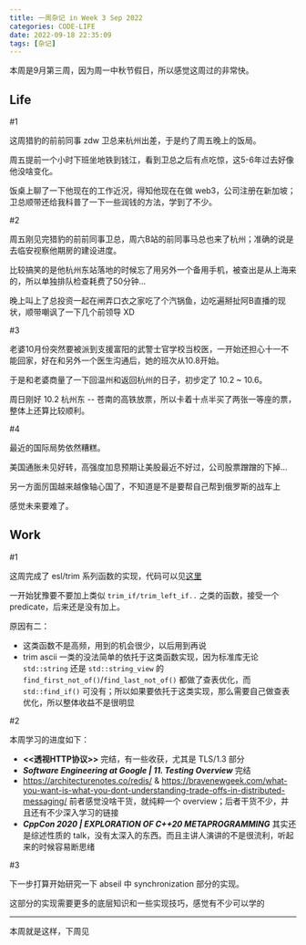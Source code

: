 ```yaml
---
title: 一周杂记 in Week 3 Sep 2022
categories: CODE-LIFE
date: 2022-09-18 22:35:09
tags: [杂记]
---
```


本周是9月第三周，因为周一中秋节假日，所以感觉这周过的非常快。

## Life

\#1

这周猎豹的前前同事 zdw 卫总来杭州出差，于是约了周五晚上的饭局。

周五提前一个小时下班坐地铁到钱江，看到卫总之后有点吃惊，这5-6年过去好像他没啥变化。

饭桌上聊了一下他现在的工作近况，得知他现在在做 web3，公司注册在新加坡；卫总顺带还给我科普了一下一些润钱的方法，学到了不少。

\#2

周五刚见完猎豹的前前同事卫总，周六B站的前同事马总也来了杭州；准确的说是去临安视察他期房的建设进度。

比较搞笑的是他杭州东站落地的时候忘了用另外一个备用手机，被查出是从上海来的，所以单独排队检查耗费了50分钟...

晚上叫上了总投资一起在闸弄口衣之家吃了个汽锅鱼，边吃遍掰扯阿B直播的现状，顺带嘲讽了一下几个前领导 XD

\#3

老婆10月份突然要被派到支援富阳的武警士官学校当校医，一开始还担心十一不能回家，好在和另外一个医生沟通后，她的班次从10.8开始。

于是和老婆商量了一下回温州和返回杭州的日子，初步定了 10.2 ~ 10.6。

周日刚好 10.2 杭州东 -- 苍南的高铁放票，所以卡着十点半买了两张一等座的票，整体上还算比较顺利。

\#4

最近的国际局势依然糟糕。

美国通胀未见好转，高强度加息预期让美股最近不好过，公司股票蹭蹭的下掉...

另一方面厉国越来越像轴心国了，不知道是不是要帮自己帮到俄罗斯的战车上

感觉未来要难了。

## Work

\#1

这周完成了 esl/trim 系列函数的实现，代码可以见[这里](https://github.com/kingsamchen/esl/commit/37d042e751631a364b5a5bb9ab46823068f934df)

一开始犹豫要不要加上类似 `trim_if/trim_left_if..` 之类的函数，接受一个 predicate，后来还是没有加上。

原因有二：

- 这类函数不是高频，用到的机会很少，以后用到再说
- trim ascii 一类的没法简单的依托于这类函数实现，因为标准库无论 `std::string` 还是 `std::string_view` 的 `find_first_not_of()`/`find_last_not_of()` 都做了查表优化，而 `std::find_if()` 可没有；所以如果要依托于这类实现，那么需要自己做查表优化，所以整体收益不是很明显

\#2

本周学习的进度如下：

- **<<透视HTTP协议>>** 完结，有一些收获，尤其是 TLS/1.3 部分
- _**Software Engineering at Google | 11. Testing Overview**_ 完结
- https://architecturenotes.co/redis/ & https://bravenewgeek.com/what-you-want-is-what-you-dont-understanding-trade-offs-in-distributed-messaging/
    前者感觉没啥干货，就纯粹一个 overview；后者干货不少，并且还有不少深入学习的链接
- _**CppCon 2020 | EXPLORATION OF C++20 METAPROGRAMMING**_ 其实还是综述性质的 talk，没有太深入的东西。而且主讲人演讲的不是很流利，听起来的时候容易断思绪

\#3

下一步打算开始研究一下 abseil 中 synchronization 部分的实现。

这部分的实现需要更多的底层知识和一些实现技巧，感觉有不少可以学的

---

本周就是这样，下周见
